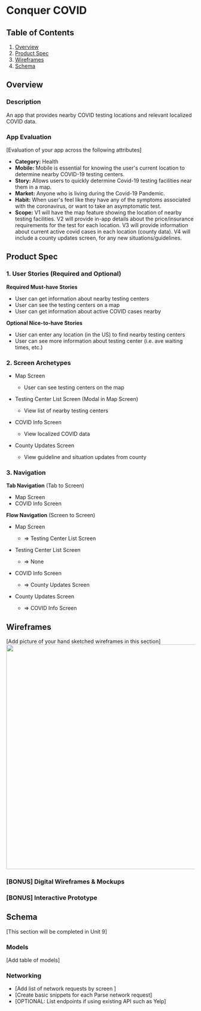 # Conquer COVID

## Table of Contents
1. [Overview](#Overview)
1. [Product Spec](#Product-Spec)
1. [Wireframes](#Wireframes)
2. [Schema](#Schema)

## Overview
### Description
An app that provides nearby COVID testing locations and relevant localized COVID data.

### App Evaluation
[Evaluation of your app across the following attributes]
- **Category:** Health
- **Mobile:** Mobile is essential for knowing the user's current location to determine nearby COVID-19 testing centers.
- **Story:** Allows users to quickly determine Covid-19 testing facilities near them in a map. 
- **Market:** Anyone who is living during the Covid-19 Pandemic. 
- **Habit:** When user's feel like they have any of the symptoms associated with the coronavirus, or want to take an asymptomatic test.
- **Scope:** V1 will have the map feature showing the location of nearby testing facilities. V2 will provide in-app details about the price/insurance requirements for the test for each location. V3 will provide information about current active covid cases in each location (county data). V4 will include a county updates screen, for any new situations/guidelines. 

## Product Spec

### 1. User Stories (Required and Optional)

**Required Must-have Stories**

* User can get information about nearby testing centers
* User can see the testing centers on a map
* User can get information about active COVID cases nearby

**Optional Nice-to-have Stories**

* User can enter any location (in the US) to find nearby testing centers
* User can see more information about testing center (i.e. ave waiting times, etc.)

### 2. Screen Archetypes

* Map Screen
   * User can see testing centers on the map
 
* Testing Center List Screen (Modal in Map Screen)
   * View list of nearby testing centers 

* COVID Info Screen
    * View localized COVID data 

* County Updates Screen
    * View guideline and situation updates from county

### 3. Navigation

**Tab Navigation** (Tab to Screen)

* Map Screen
* COVID Info Screen

**Flow Navigation** (Screen to Screen)

* Map Screen
    * => Testing Center List Screen

* Testing Center List Screen
    * => None 
* COVID Info Screen
    * => County Updates Screen

* County Updates Screen
    * => COVID Info Screen

## Wireframes
[Add picture of your hand sketched wireframes in this section]
<img src="https://imgur.com/69caFnk" width=600>

### [BONUS] Digital Wireframes & Mockups

### [BONUS] Interactive Prototype

## Schema 
[This section will be completed in Unit 9]
### Models
[Add table of models]
### Networking
- [Add list of network requests by screen ]
- [Create basic snippets for each Parse network request]
- [OPTIONAL: List endpoints if using existing API such as Yelp]

